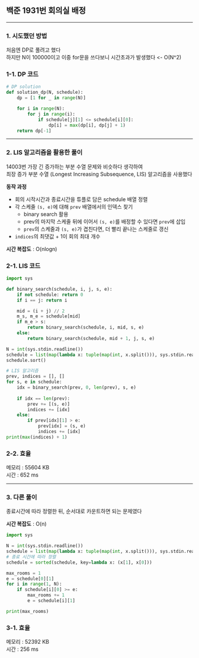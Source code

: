 ## **백준 1931번 회의실 배정**
---

### **1. 시도했던 방법**

처음엔 DP로 풀려고 했다  
하지만 N이 100000이고 이중 for문을 쓰다보니 시간초과가 발생했다 <- O(N^2)

### **1-1. DP 코드**
```python
# DP solution
def solution_dp(N, schedule):
    dp = [1 for _ in range(N)]

    for i in range(N):
        for j in range(i):
            if schedule[j][1] <= schedule[i][0]:
                dp[i] = max(dp[i], dp[j] + 1)
    return dp[-1]
```

---

### **2. LIS 알고리즘을 활용한 풀이**

14003번 가장 긴 증가하는 부분 수열 문제와 비슷하다 생각하여  
최장 증가 부분 수열 (Longest Increasing Subsequence, LIS) 알고리즘을 사용했다


**동작 과정**
- 회의 시작시간과 종료시간을 튜플로 담은 schedule 배열 정렬
- 각 스케줄 `(s, e)`에 대해 `prev` 배열에서의 인덱스 찾기
    - binary search 활용
    - prev의 마지막 스케줄 뒤에 이어서 `(s, e)`를 배정할 수 있다면 `prev`에 삽입
    - `prev`의 스케줄과 `(s, e)`가 겹친다면, 더 빨리 끝나는 스케줄로 갱신
- `indices`의 최댓값 + 1이 회의 최대 개수  


**시간 복잡도** : O(nlogn)

### **2-1. LIS 코드**

```python
import sys

def binary_search(schedule, i, j, s, e):
    if not schedule: return 0
    if i == j: return i

    mid = (i + j) // 2
    m_s, m_e = schedule[mid]
    if m_e > s:
        return binary_search(schedule, i, mid, s, e)
    else:
        return binary_search(schedule, mid + 1, j, s, e)

N = int(sys.stdin.readline())
schedule = list(map(lambda x: tuple(map(int, x.split())), sys.stdin.readlines()))
schedule.sort()

# LIS 알고리즘
prev, indices = [], []
for s, e in schedule:
    idx = binary_search(prev, 0, len(prev), s, e)
    
    if idx == len(prev):
        prev += [(s, e)]
        indices += [idx]
    else:
        if prev[idx][1] > e:
            prev[idx] = (s, e)
            indices += [idx]
print(max(indices) + 1)
```

### **2-2. 효율**     
메모리 : 55604 KB    
시간 : 652 ms  

---

### **3. 다른 풀이**  
종료시간에 따라 정렬한 뒤, 순서대로 카운트하면 되는 문제였다  

**시간 복잡도** : O(n)

```python
import sys

N = int(sys.stdin.readline())
schedule = list(map(lambda x: tuple(map(int, x.split())), sys.stdin.readlines()))
# 종료 시간에 따라 정렬
schedule = sorted(schedule, key=lambda x: (x[1], x[0]))

max_rooms = 1
e = schedule[0][1]
for i in range(1, N):
    if schedule[i][0] >= e:
        max_rooms += 1
        e = schedule[i][1]

print(max_rooms)
```

### **3-1. 효율**     
메모리 : 52392 KB    
시간 : 256 ms  